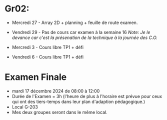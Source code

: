 # Gr02:
- Mercredi 27 - Array 2D + planning + feuille de route examen.
- Vendredi 29 - Pas de cours car examen à la semaine 16  *Note: Je le devance car c'est la présenation de la technique à la journée des C.O.*

- Mercredi 3 - Cours libre TP1 + défi
- Vendredi 6 - Cours libre TP1 + défi

# Examen Finale
- mardi 17 décembre 2024 de 08:00 à 12:00
- Durée de l'Examen = 3h (l'heure de plus à l'horaire est prévue pour ceux qui ont des tiers-temps dans leur plan d'adaption pédagogique.)
- Local G-203
- Mes deux groupes seront dans le même local.